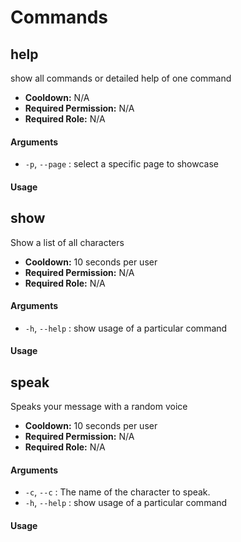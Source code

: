 # Commands
## help

show all commands or detailed help of one command
* **Cooldown:** N/A
* **Required Permission:** N/A
* **Required Role:** N/A
#### Arguments
* `-p`, `--page` : select a specific page to showcase

#### Usage
## show

Show a list of all characters
* **Cooldown:** 10 seconds per user
* **Required Permission:** N/A
* **Required Role:** N/A
#### Arguments
* `-h`, `--help` : show usage of a particular command

#### Usage
## speak

Speaks your message with a random voice
* **Cooldown:** 10 seconds per user
* **Required Permission:** N/A
* **Required Role:** N/A
#### Arguments
* `-c`, `--c` : The name of the character to speak.
* `-h`, `--help` : show usage of a particular command

#### Usage
